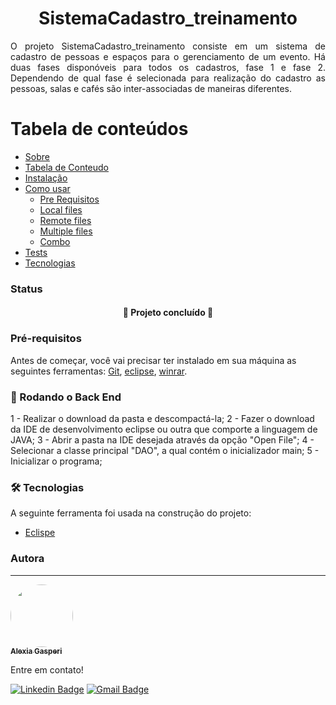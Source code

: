 <h1 align="center">  SistemaCadastro_treinamento </h1>

<p align="justify"> O projeto SistemaCadastro_treinamento consiste em um sistema de cadastro de pessoas e espaços para o gerenciamento de um evento. Há duas fases disponóveis para todos os cadastros, fase 1 e fase 2. Dependendo de qual fase é selecionada para realização do cadastro as pessoas, salas e cafés são inter-associadas de maneiras diferentes.  </p>

Tabela de conteúdos
=================
<!--ts-->
   * [Sobre](#Sobre)
   * [Tabela de Conteudo](#tabela-de-conteudo)
   * [Instalação](#instalacao)
   * [Como usar](#como-usar)
      * [Pre Requisitos](#pre-requisitos)
      * [Local files](#local-files)
      * [Remote files](#remote-files)
      * [Multiple files](#multiple-files)
      * [Combo](#combo)
   * [Tests](#testes)
   * [Tecnologias](#tecnologias)
<!--te-->

### Status

<h4 align="center"> 
	🚀 Projeto concluído  🚧
</h4>

### Pré-requisitos

Antes de começar, você vai precisar ter instalado em sua máquina as seguintes ferramentas:
[Git](https://git-scm.com), [eclipse](https://www.eclipse.org/downloads/), [winrar](https://www.win-rar.com/start.html?&L=9).

### 🎲 Rodando o Back End 

1 - Realizar o download da pasta e descompactá-la; 
2 - Fazer o download da IDE de desenvolvimento eclipse ou outra que comporte a linguagem de JAVA; 
3 - Abrir a pasta na IDE desejada através da opção "Open File"; 
4 - Selecionar a classe principal "DAO", a qual contém o inicializador main; 
5 - Inicializar o programa; 

### 🛠 Tecnologias

A seguinte ferramenta foi usada na construção do projeto:

- [Eclispe](https://www.eclipse.org/)

### Autora
---

<a href="https://blog.rocketseat.com.br/author/thiago/">
 <img style="border-radius: 50%;" src="https://avatars.githubusercontent.com/u/61278895?s=60&v=4" width="100px;" alt=""/>
 <br />
 <sub><b>Alexia Gasperi</b></sub></a> <a href="https://www.linkedin.com/in/alexia-gasperi-128a7a1b9" title="Alexia Gasperi"></a>


Entre em contato!

[![Linkedin Badge](https://img.shields.io/badge/-Alexia-blue?style=flat-square&logo=Linkedin&logoColor=white&link=https://www.linkedin.com/in/alexia-gasperi-128a7a1b9)](https://www.linkedin.com/in/alexia-gasperi-128a7a1b9) 
[![Gmail Badge](https://img.shields.io/badge/-alexiagfirmes@gmail.com-c14438?style=flat-square&logo=Gmail&logoColor=white&link=mailto:alexiagfirmes@gmail.com)](mailto:alexiagfirmes@gmail.com)
